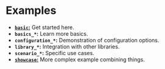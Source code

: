 # Examples

- [**`basic`:**](basic.rs) Get started here.
- **`basics_*`:** Learn more basics.
- **`configuration_*`:** Demonstration of configuration options.
- **`library_*`:** Integration with other libraries.
- **`scenario_*`:** Specific use cases.
- [**`showcase`:**](showcase.rs) More complex example combining things.
